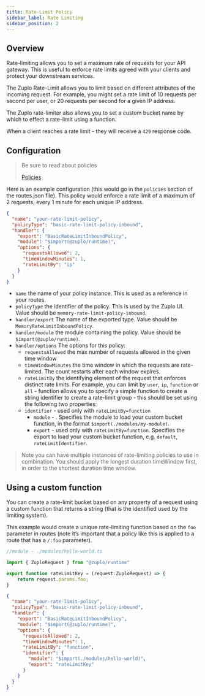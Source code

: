 ```yaml
---
title: Rate-Limit Policy
sidebar_label: Rate Limiting
sidebar_position: 2
---
```


## Overview

Rate-limiting allows you to set a maximum rate of requests for your API gateway.
This is useful to enforce rate limits agreed with your clients and protect your
downstream services.

The Zuplo Rate-Limit allows you to limit based on different attributes of the
incoming request. For example, you might set a rate limit of 10 requests per
second per user, or 20 requests per second for a given IP address.

The Zuplo rate-limiter also allows you to set a custom bucket name by which to
effect a rate-limit using a function.

When a client reaches a rate limit - they will receive a `429` response code.

## Configuration

> Be sure to read about policies
>
> [Policies](/docs/policies)

Here is an example configuration (this would go in the `policies` section of the
routes.json file). This policy would enforce a rate limit of a maximum of 2
requests, every 1 minute for each unique IP address.

```json
{
  "name": "your-rate-limit-policy",
  "policyType": "basic-rate-limit-policy-inbound",
  "handler": {
    "export": "BasicRateLimitInboundPolicy",
    "module": "$import(@zuplo/runtime)",
    "options": {
      "requestsAllowed": 2,
      "timeWindowMinutes": 1,
      "rateLimitBy": "ip"
    }
  }
}
```

- `name` the name of your policy instance. This is used as a reference in your
  routes.
- `policyType` the identifier of the policy. This is used by the Zuplo UI. Value
  should be `memory-rate-limit-policy-inbound`.
- `handler/export` The name of the exported type. Value should be
  `MemoryRateLimitInboundPolicy`.
- `handler/module` the module containing the policy. Value should be
  `$import(@zuplo/runtime)`.
- `handler/options` The options for this policy:
  - `requestsAllowed` the max number of requests allowed in the given time
    window
  - `timeWindowMinutes` the time window in which the requests are rate-limited.
    The count restarts after each window expires.
  - `rateLimitBy` the identifying element of the request that enforces distinct
    rate limits. For example, you can limit by `user`, `ip`, `function` or
    `all` - function allows you to specify a simple function to create a string
    identifier to create a rate-limit group - this should be set using the
    following two properties:
  - `identifier` - used only with `rateLimitBy=function`
    - `module` - . Specifies the module to load your custom bucket function, in
      the format `$import(./modules/my-module)`.
    - `export` - used only with `rateLimitBy=function`. Specifies the export to
      load your custom bucket function, e.g. `default`, `rateLimitIdentifier`.

> Note you can have multiple instances of rate-limiting policies to use in
> combination. You should apply the longest duration timeWindow first, in order
> to the shortest duration time window.

## Using a custom function

You can create a rate-limit bucket based on any property of a request using a
custom function that returns a string (that is the identified used by the
limiting system).

This example would create a unique rate-limiting function based on the `foo`
parameter in routes (note it’s important that a policy like this is applied to a
route that has a `/:foo` parameter).

```ts
//module - ./modules/hello-world.ts

import { ZuploRequest } from "@zuplo/runtime"

export function rateLimitKey = (request:ZuploRequest) => {
	return request.params.foo;
}
```

```json
{
  "name": "your-rate-limit-policy",
  "policyType": "basic-rate-limit-policy-inbound",
  "handler": {
    "export": "BasicRateLimitInboundPolicy",
    "module": "$import(@zuplo/runtime)",
    "options": {
      "requestsAllowed": 2,
      "timeWindowMinutes": 1,
      "rateLimitBy": "function",
      "identifier": {
        "module": "$import(./modules/hello-world)",
        "export": "rateLimitKey"
      }
    }
  }
}
```
